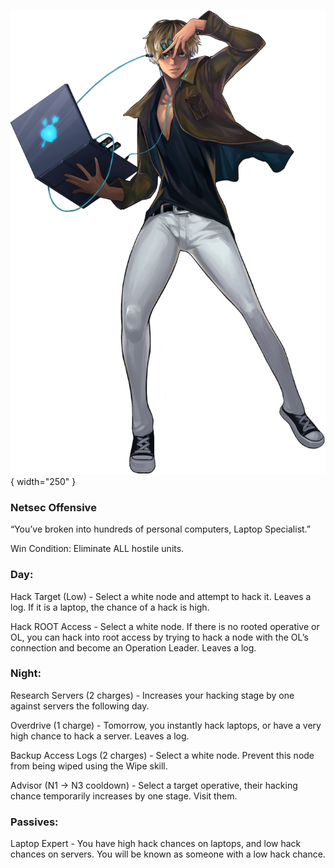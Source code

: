 ![laptopspecialist.png](Images/laptopspecialist.png){ width="250" }

### **Netsec Offensive**

“You’ve broken into hundreds of personal computers, Laptop Specialist.”

Win Condition: Eliminate ALL hostile units.

### **Day:**

Hack Target (Low) - Select a white node and attempt to hack it. Leaves a log. If it is a laptop, the chance of a hack is high.

Hack ROOT Access - Select a white node. If there is no rooted operative or OL, you can hack into root access by trying to hack a node with the OL’s connection and become an Operation Leader. Leaves a log.

### **Night:**

Research Servers (2 charges) - Increases your hacking stage by one against servers the following day.

Overdrive (1 charge) - Tomorrow, you instantly hack laptops, or have a very high chance to hack a server. Leaves a log.

Backup Access Logs (2 charges) - Select a white node. Prevent this node from being wiped using the Wipe skill.

Advisor (N1 -> N3 cooldown) - Select a target operative, their hacking chance temporarily increases by one stage. Visit them.

### **Passives:**

Laptop Expert - You have high hack chances on laptops, and low hack chances on servers. You will be known as someone with a low hack chance.